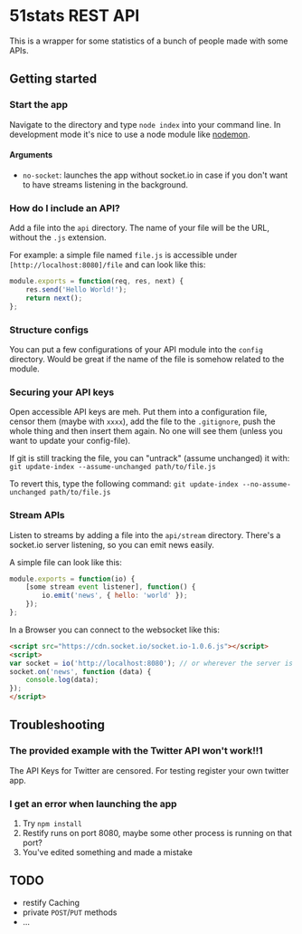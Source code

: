 51stats REST API
=======

This is a wrapper for some statistics of a bunch of people made with some APIs.

## Getting started

### Start the app
Navigate to the directory and type `node index` into your command line. In development mode it's nice to use a node module like [nodemon](https://www.npmjs.org/package/nodemon).

#### Arguments
* `no-socket`: launches the app without socket.io in case if you don't want to have streams listening in the background.

### How do I include an API?
Add a file into the `api` directory. The name of your file will be the URL, without the `.js` extension.

For example: a simple file named `file.js` is accessible under `[http://localhost:8080]/file` and can look like this:
``` js
module.exports = function(req, res, next) {
	res.send('Hello World!');
	return next();
};
```

### Structure configs
You can put a few configurations of your API module into the `config` directory. Would be great if the name of the file is somehow related to the module.

### Securing your API keys
Open accessible API keys are meh. Put them into a configuration file, censor them (maybe with `xxxx`), add the file to the `.gitignore`, push the whole thing and then insert them again. No one will see them (unless you want to update your config-file).

If git is still tracking the file, you can "untrack" (assume unchanged) it with:
`git update-index --assume-unchanged path/to/file.js`

To revert this, type the following command:
`git update-index --no-assume-unchanged path/to/file.js`

### Stream APIs
Listen to streams by adding a file into the `api/stream` directory. There's a socket.io server listening, so you can emit news easily.

A simple file can look like this:
``` js
module.exports = function(io) {
	[some stream event listener], function() {
		io.emit('news', { hello: 'world' });
	});
};
```

In a Browser you can connect to the websocket like this:
``` html
<script src="https://cdn.socket.io/socket.io-1.0.6.js"></script>
<script>
var socket = io('http://localhost:8080'); // or wherever the server is located
socket.on('news', function (data) {
	console.log(data);
});
</script>
```

## Troubleshooting

### The provided example with the Twitter API won't work!!1
The API Keys for Twitter are censored. For testing register your own twitter app.

### I get an error when launching the app
1. Try `npm install`
1. Restify runs on port 8080, maybe some other process is running on that port?
1. You've edited something and made a mistake

## TODO

* restify Caching
* private `POST`/`PUT` methods
* ...